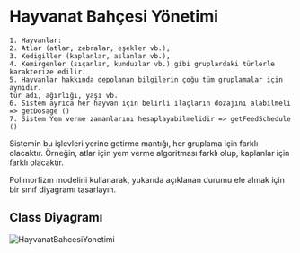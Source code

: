 # Hayvanat Bahçesi Yönetimi
````
1. Hayvanlar:
2. Atlar (atlar, zebralar, eşekler vb.),
3. Kedigiller (kaplanlar, aslanlar vb.),
4. Kemirgenler (sıçanlar, kunduzlar vb.) gibi gruplardaki türlerle karakterize edilir.
5. Hayvanlar hakkında depolanan bilgilerin çoğu tüm gruplamalar için aynıdır.
tür adı, ağırlığı, yaşı vb.
6. Sistem ayrıca her hayvan için belirli ilaçların dozajını alabilmeli => getDosage ()
7. Sistem Yem verme zamanlarını hesaplayabilmelidir => getFeedSchedule ()
````
Sistemin bu işlevleri yerine getirme mantığı, her gruplama için farklı olacaktır. Örneğin, atlar için yem verme algoritması farklı olup, kaplanlar için farklı olacaktır.

Polimorfizm modelini kullanarak, yukarıda açıklanan durumu ele almak için bir sınıf diyagramı tasarlayın.

## Class Diyagramı
![HayvanatBahcesiYonetimi](https://user-images.githubusercontent.com/75527964/165880166-6427d0ae-01dc-4181-9bf9-12d69b485e5c.png)

